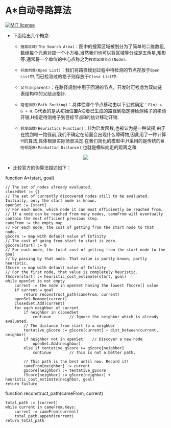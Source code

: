A*自动寻路算法
=======================================================
[![MIT license](https://img.shields.io/dub/l/vibe-d.svg)](https://github.com/Perry961002/Dynamic_Demonstration_Of_A-Start_Algorithm/blob/master/LICENSE)

- 下面给出几个概念:
  
  - `搜索区域(The Search Area)`：图中的搜索区域被划分为了简单的二维数组,数组每个元素对应一个小方格,当然我们也可以将区域等分成是五角星,矩形等.通常将一个单位的中心点称之为`搜索区域节点(Node)`.
  
  - `开放列表(Open List)`：我们将路径规划过程中待检测的节点存放于`Open List`中,而已检测过的格子则存放于`Close List`中.
  
  - `父节点(parent)`：在路径规划中用于回溯的节点，开发时可考虑为双向链表结构中的父结点指针.
  
  - `路径排序(Path Sorting)`：具体往哪个节点移动由以下公式确定：`F(n) = G + H`. G代表的是从初始位置A沿着已生成的路径到指定待检测格子的移动开销,H指定待测格子到目标节点B的估计移动开销.
  
  - `启发函数(Heuristics Function)`：H为启发函数,也被认为是一种试探,由于在找到唯一路径前,我们不确定在前面会出现什么障碍物,因此用了一种计算H的算法,具体根据实际场景决定.在我们简化的模型中,H采用的是传统的`曼哈顿距离(Manhattan Distance)`,也就是横纵向走的距离之和.

<p align="center">
  <img src="https://github.com/Perry961002/Dynamic_Demonstration_Of_A-Start_Algorithm/blob/master/AStart.png?raw=true" lt="a"/>
</p>
  
- 比较官方的伪算法描述如下：

 function A*(start, goal)
 
    // The set of nodes already evaluated.
    closedSet := {}
    // The set of currently discovered nodes still to be evaluated. Initially, only the start node is known.
    openSet := {start}
    // For each node, which node it can most efficiently be reached from.
    // If a node can be reached from many nodes, cameFrom will eventually contain the most efficient previous step.
    cameFrom := the empty map
    // For each node, the cost of getting from the start node to that node.
    gScore := map with default value of Infinity
    // The cost of going from start to start is zero.
    gScore[start] := 0 
    // For each node, the total cost of getting from the start node to the goal
    // by passing by that node. That value is partly known, partly heuristic.
    fScore := map with default value of Infinity
    // For the first node, that value is completely heuristic.
    fScore[start] := heuristic_cost_estimate(start, goal)
    while openSet is not empty
        current := the node in openSet having the lowest fScore[] value
        if current = goal
            return reconstruct_path(cameFrom, current)
        openSet.Remove(current)
        closedSet.Add(current)
        for each neighbor of current
            if neighbor in closedSet
                continue        // Ignore the neighbor which is already evaluated.
            // The distance from start to a neighbor
            tentative_gScore := gScore[current] + dist_between(current, neighbor)
            if neighbor not in openSet    // Discover a new node
                openSet.Add(neighbor)
            else if tentative_gScore >= gScore[neighbor]
                continue        // This is not a better path.

            // This path is the best until now. Record it!
            cameFrom[neighbor] := current
            gScore[neighbor] := tentative_gScore
            fScore[neighbor] := gScore[neighbor] + heuristic_cost_estimate(neighbor, goal)
    return failure
    
function reconstruct_path(cameFrom, current)

    total_path := [current]
    while current in cameFrom.Keys:
        current := cameFrom[current]
        total_path.append(current)
    return total_path
